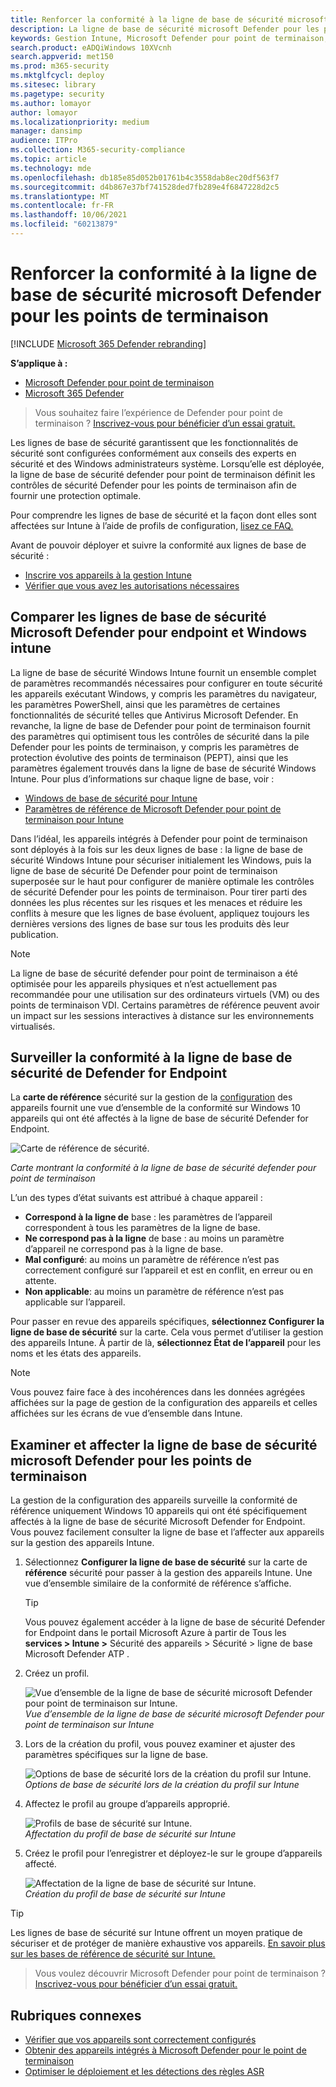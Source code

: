 ```yaml
---
title: Renforcer la conformité à la ligne de base de sécurité microsoft Defender pour les points de terminaison
description: La ligne de base de sécurité microsoft Defender pour les points de terminaison définit les contrôles de sécurité pour fournir une protection optimale.
keywords: Gestion Intune, Microsoft Defender pour point de terminaison, Microsoft Defender, Microsoft Defender for Endpoint ASR, ligne de base de sécurité
search.product: eADQiWindows 10XVcnh
search.appverid: met150
ms.prod: m365-security
ms.mktglfcycl: deploy
ms.sitesec: library
ms.pagetype: security
ms.author: lomayor
author: lomayor
ms.localizationpriority: medium
manager: dansimp
audience: ITPro
ms.collection: M365-security-compliance
ms.topic: article
ms.technology: mde
ms.openlocfilehash: db185e85d052b01761b4c3558dab8ec20df563f7
ms.sourcegitcommit: d4b867e37bf741528ded7fb289e4f6847228d2c5
ms.translationtype: MT
ms.contentlocale: fr-FR
ms.lasthandoff: 10/06/2021
ms.locfileid: "60213879"
---
```

# <a name="increase-compliance-to-the-microsoft-defender-for-endpoint-security-baseline"></a>Renforcer la conformité à la ligne de base de sécurité microsoft Defender pour les points de terminaison

[!INCLUDE [Microsoft 365 Defender rebranding](../../includes/microsoft-defender.md)]

**S’applique à :**
- [Microsoft Defender pour point de terminaison](https://go.microsoft.com/fwlink/p/?linkid=2154037)
- [Microsoft 365 Defender](https://go.microsoft.com/fwlink/?linkid=2118804)

> Vous souhaitez faire l’expérience de Defender pour point de terminaison ? [Inscrivez-vous pour bénéficier d’un essai gratuit.](https://signup.microsoft.com/create-account/signup?products=7f379fee-c4f9-4278-b0a1-e4c8c2fcdf7e&ru=https://aka.ms/MDEp2OpenTrial?ocid=docs-wdatp-onboardconfigure-abovefoldlink)

Les lignes de base de sécurité garantissent que les fonctionnalités de sécurité sont configurées conformément aux conseils des experts en sécurité et des Windows administrateurs système. Lorsqu’elle est déployée, la ligne de base de sécurité defender pour point de terminaison définit les contrôles de sécurité Defender pour les points de terminaison afin de fournir une protection optimale.

Pour comprendre les lignes de base de sécurité et la façon dont elles sont affectées sur Intune à l’aide de profils de configuration, [lisez ce FAQ.](/intune/security-baselines#q--a)

Avant de pouvoir déployer et suivre la conformité aux lignes de base de sécurité :

- [Inscrire vos appareils à la gestion Intune](configure-machines.md#enroll-devices-to-intune-management)
- [Vérifier que vous avez les autorisations nécessaires](configure-machines.md#obtain-required-permissions)

## <a name="compare-the-microsoft-defender-for-endpoint-and-the-windows-intune-security-baselines"></a>Comparer les lignes de base de sécurité Microsoft Defender pour endpoint et Windows intune

La ligne de base de sécurité Windows Intune fournit un ensemble complet de paramètres recommandés nécessaires pour configurer en toute sécurité les appareils exécutant Windows, y compris les paramètres du navigateur, les paramètres PowerShell, ainsi que les paramètres de certaines fonctionnalités de sécurité telles que Antivirus Microsoft Defender. En revanche, la ligne de base de Defender pour point de terminaison fournit des paramètres qui optimisent tous les contrôles de sécurité dans la pile Defender pour les points de terminaison, y compris les paramètres de protection évolutive des points de terminaison (PEPT), ainsi que les paramètres également trouvés dans la ligne de base de sécurité Windows Intune. Pour plus d’informations sur chaque ligne de base, voir :

- [Windows de base de sécurité pour Intune](/intune/security-baseline-settings-windows)
- [Paramètres de référence de Microsoft Defender pour point de terminaison pour Intune](/intune/security-baseline-settings-defender-atp)

Dans l’idéal, les appareils intégrés à Defender pour point de terminaison sont déployés à la fois sur les deux lignes de base : la ligne de base de sécurité Windows Intune pour sécuriser initialement les Windows, puis la ligne de base de sécurité De Defender pour point de terminaison superposée sur le haut pour configurer de manière optimale les contrôles de sécurité Defender pour les points de terminaison. Pour tirer parti des données les plus récentes sur les risques et les menaces et réduire les conflits à mesure que les lignes de base évoluent, appliquez toujours les dernières versions des lignes de base sur tous les produits dès leur publication.

> [!NOTE]
> La ligne de base de sécurité defender pour point de terminaison a été optimisée pour les appareils physiques et n’est actuellement pas recommandée pour une utilisation sur des ordinateurs virtuels (VM) ou des points de terminaison VDI. Certains paramètres de référence peuvent avoir un impact sur les sessions interactives à distance sur les environnements virtualisés.

## <a name="monitor-compliance-to-the-defender-for-endpoint-security-baseline"></a>Surveiller la conformité à la ligne de base de sécurité de Defender for Endpoint

La **carte de référence** sécurité sur la gestion de la [configuration](configure-machines.md) des appareils fournit une vue d’ensemble de la conformité sur Windows 10 appareils qui ont été affectés à la ligne de base de sécurité Defender for Endpoint.

![Carte de référence de sécurité.](images/secconmgmt_baseline_card.png)

*Carte montrant la conformité à la ligne de base de sécurité defender pour point de terminaison*

L’un des types d’état suivants est attribué à chaque appareil :

- **Correspond à la ligne de** base : les paramètres de l’appareil correspondent à tous les paramètres de la ligne de base.
- **Ne correspond pas à la ligne** de base : au moins un paramètre d’appareil ne correspond pas à la ligne de base.
- **Mal configuré**: au moins un paramètre de référence n’est pas correctement configuré sur l’appareil et est en conflit, en erreur ou en attente.
- **Non applicable**: au moins un paramètre de référence n’est pas applicable sur l’appareil.

Pour passer en revue des appareils spécifiques, **sélectionnez Configurer la ligne de base de sécurité** sur la carte. Cela vous permet d’utiliser la gestion des appareils Intune. À partir de là, **sélectionnez État de l’appareil** pour les noms et les états des appareils.

> [!NOTE]
> Vous pouvez faire face à des incohérences dans les données agrégées affichées sur la page de gestion de la configuration des appareils et celles affichées sur les écrans de vue d’ensemble dans Intune.

## <a name="review-and-assign-the-microsoft-defender-for-endpoint-security-baseline"></a>Examiner et affecter la ligne de base de sécurité microsoft Defender pour les points de terminaison

La gestion de la configuration des appareils surveille la conformité de référence uniquement Windows 10 appareils qui ont été spécifiquement affectés à la ligne de base de sécurité Microsoft Defender for Endpoint. Vous pouvez facilement consulter la ligne de base et l’affecter aux appareils sur la gestion des appareils Intune.

1. Sélectionnez **Configurer la ligne de base de sécurité** sur la carte de **référence** sécurité pour passer à la gestion des appareils Intune. Une vue d’ensemble similaire de la conformité de référence s’affiche.

   > [!TIP]
   > Vous pouvez également accéder à la ligne de base de sécurité Defender for Endpoint dans le portail Microsoft Azure à partir de Tous les **services > Intune >** Sécurité des appareils > Sécurité > ligne de base Microsoft Defender ATP .

2. Créez un profil.

   ![Vue d’ensemble de la ligne de base de sécurité microsoft Defender pour point de terminaison sur Intune.](images/secconmgmt_baseline_intuneprofile1.png)<br>
   *Vue d’ensemble de la ligne de base de sécurité microsoft Defender pour point de terminaison sur Intune*

3. Lors de la création du profil, vous pouvez examiner et ajuster des paramètres spécifiques sur la ligne de base.

   ![Options de base de sécurité lors de la création du profil sur Intune.](images/secconmgmt_baseline_intuneprofile2.png)<br>
   *Options de base de sécurité lors de la création du profil sur Intune*

4. Affectez le profil au groupe d’appareils approprié.

   ![Profils de base de sécurité sur Intune.](images/secconmgmt_baseline_intuneprofile3.png)<br>
   *Affectation du profil de base de sécurité sur Intune*

5. Créez le profil pour l’enregistrer et déployez-le sur le groupe d’appareils affecté.

   ![Affectation de la ligne de base de sécurité sur Intune.](images/secconmgmt_baseline_intuneprofile4.png)<br>
   *Création du profil de base de sécurité sur Intune*

> [!TIP]
> Les lignes de base de sécurité sur Intune offrent un moyen pratique de sécuriser et de protéger de manière exhaustive vos appareils. [En savoir plus sur les bases de référence de sécurité sur Intune.](/intune/security-baselines)

> Vous voulez découvrir Microsoft Defender pour point de terminaison ? [Inscrivez-vous pour bénéficier d’un essai gratuit.](https://signup.microsoft.com/create-account/signup?products=7f379fee-c4f9-4278-b0a1-e4c8c2fcdf7e&ru=https://aka.ms/MDEp2OpenTrial?ocid=docs-wdatp-onboardconfigure-belowfoldlink)

## <a name="related-topics"></a>Rubriques connexes

- [Vérifier que vos appareils sont correctement configurés](configure-machines.md)
- [Obtenir des appareils intégrés à Microsoft Defender pour le point de terminaison](configure-machines-onboarding.md)
- [Optimiser le déploiement et les détections des règles ASR](configure-machines-asr.md)
